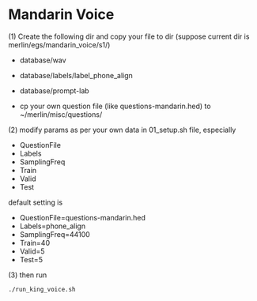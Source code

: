 # Mandarin Voice

(1) Create the following dir and copy your file to dir (suppose current dir is merlin/egs/mandarin_voice/s1/)

* database/wav 
* database/labels/label_phone_align 
* database/prompt-lab 

* cp your own question file (like questions-mandarin.hed) to ~/merlin/misc/questions/


(2) modify params as per your own data in 01_setup.sh file, especially

* QuestionFile
* Labels
* SamplingFreq
* Train
* Valid
* Test

default setting is 

* QuestionFile=questions-mandarin.hed
* Labels=phone_align
* SamplingFreq=44100
* Train=40
* Valid=5
* Test=5



(3) then run

```
./run_king_voice.sh
```
